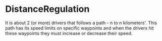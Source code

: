 # DistanceRegulation
It is about 2 (or more) drivers that follows a path - n to n kilometers'. This path has its speed limits on specific waypoints and when the drivers hit these waypoints they must increase or decrease their speed.
